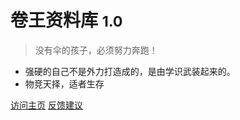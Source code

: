 <!-- _coverpage.md -->

# 卷王资料库 <small>1.0</small>

> 没有伞的孩子，必须努力奔跑！

- 强硬的自己不是外力打造成的，是由学识武装起来的。
- 物竞天择，适者生存

[访问主页](#网址导航)
[反馈建议](mailto:haifeng.sun@hotmail.com?subject=卷王资料库建议)